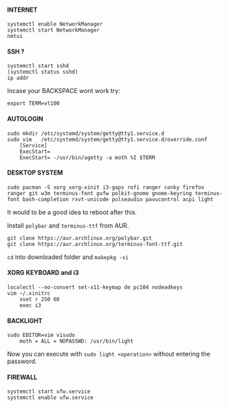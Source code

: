 #### INTERNET
    systemctl enable NetworkManager
    systemctl start NetworkManager
    nmtui
    
#### SSH ? 
    systemctl start sshd
    (systemctl status sshd)
    ip addr
Incase your BACKSPACE wont work try:

    export TERM=vt100  
    
#### AUTOLOGIN
    sudo mkdir /etc/systemd/system/getty@tty1.service.d
    sudo vim   /etc/systemd/system/getty@tty1.service.d/override.conf
        [Service]
        ExecStart=
        ExecStart= -/usr/bin/agetty -a moth %I $TERM

#### DESKTOP SYSTEM
    sudo pacman -S xorg xorg-xinit i3-gaps rofi ranger conky firefox ranger git w3m terminus-font gufw polkit-gnome gnome-keyring terminus-font bash-completion rxvt-unicode pulseaudio pavucontrol acpi light
It would to be a good idea to reboot after this.
    
    
Install ```polybar``` and ```terminus-ttf``` from AUR. 

    git clone https://aur.archlinux.org/polybar.git
    git clone https://aur.archlinux.org/terminus-font-ttf.git
    
```cd``` into downloaded folder and ```makepkg -si```

#### XORG KEYBOARD and i3
    localectl --no-convert set-x11-keymap de pc104 nodeadkeys
    vim ~/.xinitrc
        xset r 250 60 
        exec i3

#### BACKLIGHT
    sudo EDITOR=vim visudo
        moth = ALL = NOPASSWD: /usr/bin/light
        
Now you can execute with ```sudo light <operation>``` without entering the password.

#### FIREWALL
    systemctl start ufw.service
    systemctl enable ufw.service

